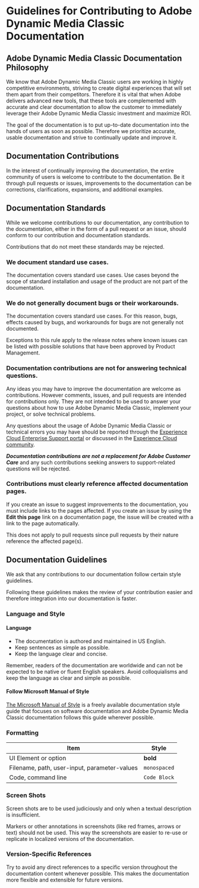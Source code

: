 # Guidelines for Contributing to Adobe Dynamic Media Classic Documentation

## Adobe Dynamic Media Classic Documentation Philosophy

We know that Adobe Dynamic Media Classic users are working in highly competitive environments, striving to create digital experiences that will set them apart from their competitors. Therefore it is vital that when Adobe delivers advanced new tools, that these tools are complemented with accurate and clear documentation to allow the customer to immediately leverage their Adobe Dynamic Media Classic investment and maximize ROI.

The goal of the documentation is to put up-to-date documentation into the hands of users as soon as possible. Therefore we prioritize accurate, usable documentation and strive to continually update and improve it.

## Documentation Contributions

In the interest of continually improving the documentation, the entire community of users is welcome to contribute to the documentation. Be it through pull requests or issues, improvements to the documentation can be corrections, clarifications, expansions, and additional examples.

## Documentation Standards

While we welcome contributions to our documentation, any contribution to the documentation, either in the form of a pull request or an issue, should conform to our contribution and documentation standards.

Contributions that do not meet these standards may be rejected.

### We document standard use cases.

The documentation covers standard use cases. Use cases beyond the scope of standard installation and usage of the product are not part of the documentation.

### We do not generally document bugs or their workarounds.

The documentation covers standard use cases. For this reason, bugs, effects caused by bugs, and workarounds for bugs are not generally not documented.

Exceptions to this rule apply to the release notes where known issues can be listed with possible solutions that have been approved by Product Management.

### Documentation contributions are not for answering technical questions.

Any ideas you may have to improve the documentation are welcome as contributions. However comments, issues, and pull requests are intended for *contributions* only. They are not intended to be used to answer your questions about how to use Adobe Dynamic Media Classic, implement your project, or solve technical problems.

Any questions about the usage of Adobe Dynamic Media Classic or technical errors you may have should be reported through the [Experience Cloud Enterprise Support portal](https://experienceleague.adobe.com/?support-solution=General&support-tab=home#support) or discussed in the [Experience Cloud community](https://experienceleaguecommunities.adobe.com/t5/adobe-experience-manager/ct-p/adobe-experience-manager-community).

***Documentation contributions are not a replacement for Adobe Customer Care*** and any such contributions seeking answers to support-related questions will be rejected.

### Contributions must clearly reference affected documentation pages.

If you create an issue to suggest improvements to the documentation, you must include links to the pages affected. If you create an issue by using the **Edit this page** link on a documentation page, the issue will be created with a link to the page automatically.

This does not apply to pull requests since pull requests by their nature reference the affected page(s).

## Documentation Guidelines

We ask that any contributions to our documentation follow certain style guidelines.

Following these guidelines makes the review of your contribution easier and therefore integration into our documentation is faster.

### Language and Style

#### Language

* The documentation is authored and maintained in US English.
* Keep sentences as simple as possible.
* Keep the language clear and concise.

Remember, readers of the documentation are worldwide and can not be expected to be native or fluent English speakers. Avoid colloquialisms and keep the language as clear and simple as possible.

#### Follow Microsoft Manual of Style

[The Microsoft Manual of Style](https://docs.microsoft.com/en-us/style-guide/welcome/) is a freely available documentation style guide that focuses on software documentation and Adobe Dynamic Media Classic documentation follows this guide wherever possible.

### Formatting

|Item|Style|
|---|---|
|UI Element or option|**bold**|
|Filename, path, user-input, parameter-values|`monospaced`|
|Code, command line|```Code Block```|

### Screen Shots

Screen shots are to be used judiciously and only when a textual description is insufficient.

Markers or other annotations in screenshots (like red frames, arrows or text) should not be used. This way the screenshots are easier to re-use or replicate in localized versions of the documentation.

### Version-Specific References

Try to avoid any direct references to a specific version throughout the documentation content whenever possible. This makes the documentation more flexible and extensible for future versions.
